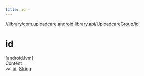 ```yaml
---
title: id -
---
```

//[library](../../index.md)/[com.uploadcare.android.library.api](../index.md)/[UploadcareGroup](index.md)/[id](id.md)



# id  
[androidJvm]  
Content  
val [id](id.md): [String](https://kotlinlang.org/api/latest/jvm/stdlib/kotlin/-string/index.html)  



